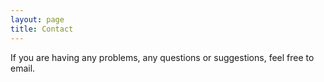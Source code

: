 ```yaml
---
layout: page
title: Contact
---
```


If you are having any problems, any questions or suggestions, feel free to email.
